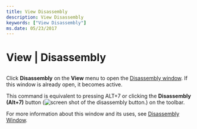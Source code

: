 ```yaml
---
title: View Disassembly
description: View Disassembly
keywords: ["View Disassembly"]
ms.date: 05/23/2017
---
```


# View | Disassembly


## <span id="ddk_view_disassembly_dbg"></span><span id="DDK_VIEW_DISASSEMBLY_DBG"></span>


Click **Disassembly** on the **View** menu to open the [Disassembly window](disassembly-window.md). If this window is already open, it becomes active.

This command is equivalent to pressing ALT+7 or clicking the **Disassembly (Alt+7)** button (![screen shot of the disassembly button.](images/tbdisasm2.png)) on the toolbar.

For more information about this window and its uses, see [Disassembly Window](disassembly-window.md).

 

 





